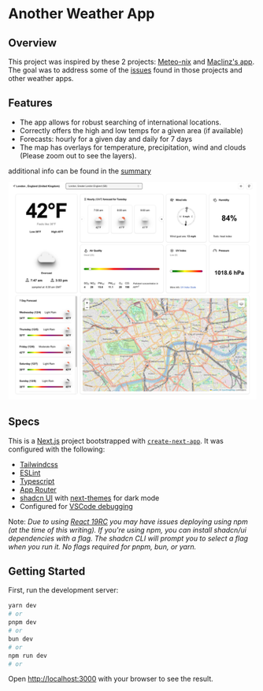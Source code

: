 # Another Weather App


## Overview
This project was inspired by these 2 projects: [Meteo-nix](https://github.com/DariusLukasukas/nextjs-weather-app) and [Maclinz's app](https://github.com/Maclinz/weather-app). The goal was to address some of the [issues](./Tech_Summary.md) found in those projects and other weather apps.

## Features
- The app allows for robust searching of international locations.
- Correctly offers the high and low temps for a given area (if available) 
- Forecasts: hourly for a given day and daily for 7 days
- The map has overlays for temperature, precipitation, wind and clouds (Please zoom out to see the layers).

additional info can be found in the [summary](./Tech_Summary.md)

<img width="1000" alt="Screenshot of App" src="./public/app-screenshot .jpg">

## Specs
This is a [Next.js](https://nextjs.org) project bootstrapped with [`create-next-app`](https://nextjs.org/docs/app/api-reference/cli/create-next-app). It was configured with the following:

- [Tailwindcss](https://tailwindcss.com/docs/installation)
- [ESLint](https://eslint.org/)
- [Typescript](https://www.typescriptlang.org/)
- [App Router](https://nextjs.org/docs/app)
- [shadcn UI](https://ui.shadcn.com/docs) with  [next-themes](https://ui.shadcn.com/docs/dark-mode/next) for dark mode 
- Configured for [VSCode debugging](https://nextjs.org/docs/app/building-your-application/configuring/debugging)

Note: *Due to using [React 19RC](https://ui.shadcn.com/docs/react-19) you may have issues deploying using npm (at the time of this writing). If you're using npm, you can install shadcn/ui dependencies with a flag. The shadcn CLI will prompt you to select a flag when you run it. No flags required for pnpm, bun, or yarn.*

## Getting Started

First, run the development server:

```bash
yarn dev
# or
pnpm dev
# or
bun dev
# or
npm run dev
# or
```

Open [http://localhost:3000](http://localhost:3000) with your browser to see the result.


